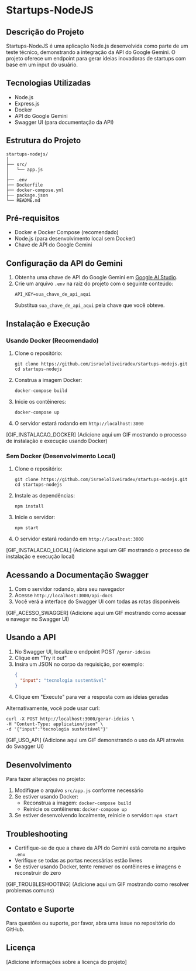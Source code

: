 # Startups-NodeJS

## Descrição do Projeto

Startups-NodeJS é uma aplicação Node.js desenvolvida como parte de um teste técnico, demonstrando a integração da API do Google Gemini. O projeto oferece um endpoint para gerar ideias inovadoras de startups com base em um input do usuário.

## Tecnologias Utilizadas

- Node.js
- Express.js
- Docker
- API do Google Gemini
- Swagger UI (para documentação da API)

## Estrutura do Projeto

```
startups-nodejs/
│
├── src/
│   └── app.js
│
├── .env
├── Dockerfile
├── docker-compose.yml
├── package.json
└── README.md
```

## Pré-requisitos

- Docker e Docker Compose (recomendado)
- Node.js (para desenvolvimento local sem Docker)
- Chave de API do Google Gemini

## Configuração da API do Gemini

1. Obtenha uma chave de API do Google Gemini em [Google AI Studio](https://makersuite.google.com/app/apikey).
2. Crie um arquivo `.env` na raiz do projeto com o seguinte conteúdo:
   ```
   API_KEY=sua_chave_de_api_aqui
   ```
   Substitua `sua_chave_de_api_aqui` pela chave que você obteve.

## Instalação e Execução

### Usando Docker (Recomendado)

1. Clone o repositório:
   ```
   git clone https://github.com/israeloliveiradev/startups-nodejs.git
   cd startups-nodejs
   ```

2. Construa a imagem Docker:
   ```
   docker-compose build
   ```

3. Inicie os contêineres:
   ```
   docker-compose up
   ```

4. O servidor estará rodando em `http://localhost:3000`

[GIF_INSTALACAO_DOCKER]
(Adicione aqui um GIF mostrando o processo de instalação e execução usando Docker)

### Sem Docker (Desenvolvimento Local)

1. Clone o repositório:
   ```
   git clone https://github.com/israeloliveiradev/startups-nodejs.git
   cd startups-nodejs
   ```

2. Instale as dependências:
   ```
   npm install
   ```

3. Inicie o servidor:
   ```
   npm start
   ```

4. O servidor estará rodando em `http://localhost:3000`

[GIF_INSTALACAO_LOCAL]
(Adicione aqui um GIF mostrando o processo de instalação e execução local)

## Acessando a Documentação Swagger

1. Com o servidor rodando, abra seu navegador
2. Acesse `http://localhost:3000/api-docs`
3. Você verá a interface do Swagger UI com todas as rotas disponíveis

[GIF_ACESSO_SWAGGER]
(Adicione aqui um GIF mostrando como acessar e navegar no Swagger UI)

## Usando a API

1. No Swagger UI, localize o endpoint POST `/gerar-ideias`
2. Clique em "Try it out"
3. Insira um JSON no corpo da requisição, por exemplo:
   ```json
   {
     "input": "tecnologia sustentável"
   }
   ```
4. Clique em "Execute" para ver a resposta com as ideias geradas

Alternativamente, você pode usar curl:
```
curl -X POST http://localhost:3000/gerar-ideias \
-H "Content-Type: application/json" \
-d '{"input":"tecnologia sustentável"}'
```

[GIF_USO_API]
(Adicione aqui um GIF demonstrando o uso da API através do Swagger UI)

## Desenvolvimento

Para fazer alterações no projeto:

1. Modifique o arquivo `src/app.js` conforme necessário
2. Se estiver usando Docker:
   - Reconstrua a imagem: `docker-compose build`
   - Reinicie os contêineres: `docker-compose up`
3. Se estiver desenvolvendo localmente, reinicie o servidor: `npm start`

## Troubleshooting

- Certifique-se de que a chave da API do Gemini está correta no arquivo `.env`
- Verifique se todas as portas necessárias estão livres
- Se estiver usando Docker, tente remover os contêineres e imagens e reconstruir do zero

[GIF_TROUBLESHOOTING]
(Adicione aqui um GIF mostrando como resolver problemas comuns)

## Contato e Suporte

Para questões ou suporte, por favor, abra uma issue no repositório do GitHub.

## Licença

[Adicione informações sobre a licença do projeto]

